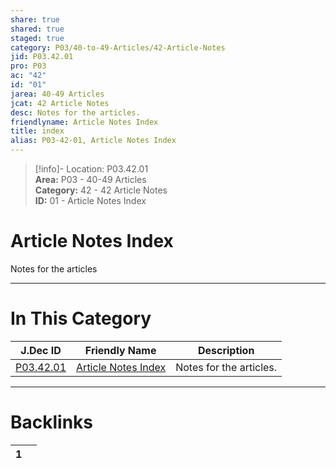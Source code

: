 ```yaml
---  
share: true  
shared: true  
staged: true  
category: P03/40-to-49-Articles/42-Article-Notes  
jid: P03.42.01  
pro: P03  
ac: "42"  
id: "01"  
jarea: 40-49 Articles  
jcat: 42 Article Notes  
desc: Notes for the articles.  
friendlyname: Article Notes Index  
title: index  
alias: P03-42-01, Article Notes Index  
---  
```

  
>[!info]- Location: P03.42.01  
>**Area:** P03 - 40-49 Articles  
>**Category:** 42 - 42 Article Notes  
>**ID:** 01 - Article Notes Index  
  
# Article Notes Index  
  
Notes for the articles  
   
  
  
---  
# In This Category  
  
| J.Dec ID                                                                             | Friendly Name                                                                                  | Description             |  
| ------------------------------------------------------------------------------------ | ---------------------------------------------------------------------------------------------- | ----------------------- |  
| [P03.42.01](index.md) | [Article Notes Index](index.md) | Notes for the articles. |  
  
  
---  
# Backlinks  
<div><table class="dataview table-view-table"><thead class="table-view-thead"><tr class="table-view-tr-header"><th class="table-view-th"><span></span><span class="dataview small-text">1</span></th><th class="table-view-th"><span></span></th></tr></thead><tbody class="table-view-tbody"></tbody></table></div>